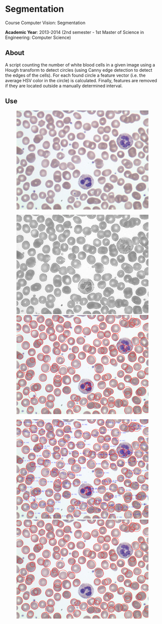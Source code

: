 # Segmentation
Course Computer Vision: Segmentation

**Academic Year**: 2013-2014 (2nd semester - 1st Master of Science in Engineering: Computer Science)

## About
A script counting the number of white blood cells in a given image using a Hough transform to detect circles (using Canny edge detection to detect the edges of the cells). For each found circle a feature vector (i.e. the average HSV color in the circle) is calculated. Finally, features are removed if they are located outside a manually determined interval.

## Use
<p align="center"><img src="https://github.com/matt77hias/Segmentation/blob/master/res/normal.jpg" width="430"></p>
<p align="center"><img src="https://github.com/matt77hias/Segmentation/blob/master/res/canny.png" width="430"><img src="https://github.com/matt77hias/Segmentation/blob/master/res/hough.png" width="430"></p>
<p align="center"><img src="https://github.com/matt77hias/Segmentation/blob/master/res/info.png" width="430"><img src="https://github.com/matt77hias/Segmentation/blob/master/res/result.png" width="430"></p>
